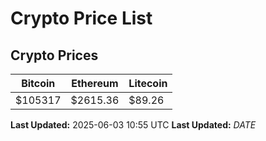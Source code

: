 # Crypto Price List

## Crypto Prices
| Bitcoin | Ethereum | Litecoin |
| ------- | -------- | -------- |
| $105317 | $2615.36 | $89.26 |
**Last Updated:** 2025-06-03 10:55 UTC
**Last Updated:** $DATE$
